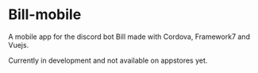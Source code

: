 # Bill-mobile

A mobile app for the discord bot Bill made with Cordova, Framework7 and Vuejs.

Currently in development and not available on appstores yet.

